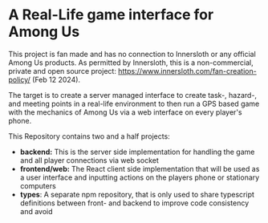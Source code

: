 # A Real-Life game interface for Among Us
This project is fan made and has no connection to Innersloth or any official Among Us products. 
As permitted by Innersloth, this is a non-commercial, private and open source project: https://www.innersloth.com/fan-creation-policy/ (Feb 12 2024).

The target is to create a server managed interface to create task-, hazard-, and meeting points in a real-life environment
to then run a GPS based game with the mechanics of Among Us via a web interface on every player's phone.

This Repository contains two and a half projects:
- **backend:** This is the server side implementation for handling the game and all player connections via web socket
- **frontend/web:** The React client side implementation that will be used as a user interface and inputting actions on the players phone or stationary computers
- **types**: A separate npm repository, that is only used to share typescript definitions between front- and backend to improve code consistency and avoid 